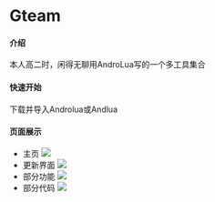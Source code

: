 <!--
 * @Author: your name
 * @Date: 2022-02-18 23:32:23
 * @LastEditTime: 2022-02-18 23:45:00
 * @LastEditors: Please set LastEditors
 * @Description: 打开koroFileHeader查看配置 进行设置: https://github.com/OBKoro1/koro1FileHeader/wiki/%E9%85%8D%E7%BD%AE
 * @FilePath: \C_C_++c:\Users\Ytian\Desktop\开发环境\gteam\README.md
-->
# Gteam

#### 介绍
本人高二时，闲得无聊用AndroLua写的一个多工具集合

#### 快速开始
下载并导入Androlua或Andlua

#### 页面展示
* 主页
![](res/home.jpg)
* 更新界面
![](res/updata.jpg)
* 部分功能
![](res/zfb.jpg)
* 部分代码
![](res/code.jpg)